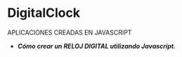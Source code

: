 # DigitalClock

APLICACIONES CREADAS EN JAVASCRIPT
- **_Cómo crear un RELOJ DIGITAL utilizando Javascript._**

